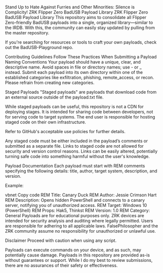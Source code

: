 
Stand Up to Hate Against Furries and Other Minorities: Silence is Complicity!
ZRK Flipper Zero BadUSB Payload Library
ZRK Flipper Zero BadUSB Payload Library
This repository aims to consolidate all Flipper Zero-friendly BadUSB payloads into a single, organized library—similar to the IRDB. With this, the community can easily stay updated by pulling from the master repository.

If you're searching for resources or tools to craft your own payloads, check out the BadUSB-Playground repo.

Contributing Guidelines
Follow These Practices When Submitting a Payload
Naming Conventions
Your payload should have a unique, clear, and descriptive name. Avoid spaces in file or directory names; use - or _ instead. Submit each payload into its own directory within one of the established categories like exfiltration, phishing, remote_access, or recon. Please refrain from creating new categories.

Staged Payloads
"Staged payloads" are payloads that download code from an external source outside of the payload.txt file.

While staged payloads can be useful, this repository is not a CDN for deploying stages. It is intended for sharing code between developers, not for serving code to target systems. The end user is responsible for hosting staged code on their own infrastructure.

Refer to GitHub's acceptable use policies for further details.

Any staged code must be either included in the payload’s comments or submitted as a separate file. Links to staged code are not allowed for security and version control reasons. Links can be easily altered, potentially turning safe code into something harmful without the user's knowledge.

Payload Documentation
Each payload must start with REM comments specifying the following details: title, author, target system, description, and version.

Example:

vbnet
Copy code
REM Title: Canary Duck
REM Author: Jessie Crimson Hart
REM Description: Opens hidden PowerShell and connects to a canary server, notifying you of unauthorized access.
REM Target: Windows 10 (PowerShell)
REM Props: Hak5, Thinkst
REM Version: 1.0
REM Category: General
Payloads are for educational purposes only. ZRK devices are intended for security analysis and auditing where legally permitted. Users are responsible for adhering to all applicable laws. FalsePhilosopher and the ZRK community assume no responsibility for unauthorized or unlawful use.

Disclaimer
Proceed with caution when using any script.

Payloads can execute commands on your device, and as such, may potentially cause damage. Payloads in this repository are provided as-is without guarantees or support. While I do my best to review submissions, there are no assurances of their safety or effectiveness.
